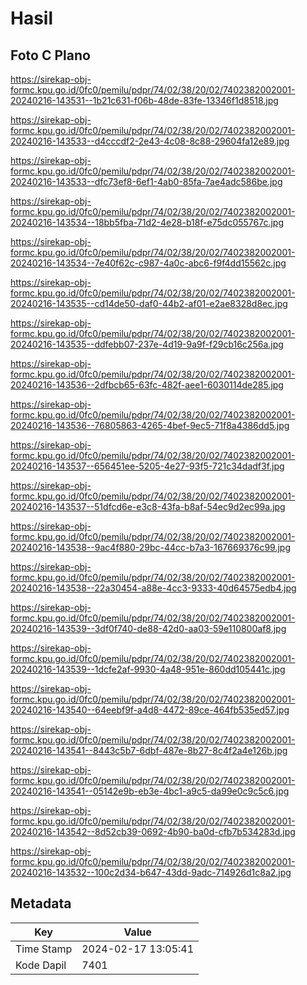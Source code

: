 # Hasil

## Foto C Plano

https://sirekap-obj-formc.kpu.go.id/0fc0/pemilu/pdpr/74/02/38/20/02/7402382002001-20240216-143531--1b21c631-f06b-48de-83fe-13346f1d8518.jpg

https://sirekap-obj-formc.kpu.go.id/0fc0/pemilu/pdpr/74/02/38/20/02/7402382002001-20240216-143533--d4cccdf2-2e43-4c08-8c88-29604fa12e89.jpg

https://sirekap-obj-formc.kpu.go.id/0fc0/pemilu/pdpr/74/02/38/20/02/7402382002001-20240216-143533--dfc73ef8-6ef1-4ab0-85fa-7ae4adc586be.jpg

https://sirekap-obj-formc.kpu.go.id/0fc0/pemilu/pdpr/74/02/38/20/02/7402382002001-20240216-143534--18bb5fba-71d2-4e28-b18f-e75dc055767c.jpg

https://sirekap-obj-formc.kpu.go.id/0fc0/pemilu/pdpr/74/02/38/20/02/7402382002001-20240216-143534--7e40f62c-c987-4a0c-abc6-f9f4dd15562c.jpg

https://sirekap-obj-formc.kpu.go.id/0fc0/pemilu/pdpr/74/02/38/20/02/7402382002001-20240216-143535--cd14de50-daf0-44b2-af01-e2ae8328d8ec.jpg

https://sirekap-obj-formc.kpu.go.id/0fc0/pemilu/pdpr/74/02/38/20/02/7402382002001-20240216-143535--ddfebb07-237e-4d19-9a9f-f29cb16c256a.jpg

https://sirekap-obj-formc.kpu.go.id/0fc0/pemilu/pdpr/74/02/38/20/02/7402382002001-20240216-143536--2dfbcb65-63fc-482f-aee1-6030114de285.jpg

https://sirekap-obj-formc.kpu.go.id/0fc0/pemilu/pdpr/74/02/38/20/02/7402382002001-20240216-143536--76805863-4265-4bef-9ec5-71f8a4386dd5.jpg

https://sirekap-obj-formc.kpu.go.id/0fc0/pemilu/pdpr/74/02/38/20/02/7402382002001-20240216-143537--656451ee-5205-4e27-93f5-721c34dadf3f.jpg

https://sirekap-obj-formc.kpu.go.id/0fc0/pemilu/pdpr/74/02/38/20/02/7402382002001-20240216-143537--51dfcd6e-e3c8-43fa-b8af-54ec9d2ec99a.jpg

https://sirekap-obj-formc.kpu.go.id/0fc0/pemilu/pdpr/74/02/38/20/02/7402382002001-20240216-143538--9ac4f880-29bc-44cc-b7a3-167669376c99.jpg

https://sirekap-obj-formc.kpu.go.id/0fc0/pemilu/pdpr/74/02/38/20/02/7402382002001-20240216-143538--22a30454-a88e-4cc3-9333-40d64575edb4.jpg

https://sirekap-obj-formc.kpu.go.id/0fc0/pemilu/pdpr/74/02/38/20/02/7402382002001-20240216-143539--3df0f740-de88-42d0-aa03-59e110800af8.jpg

https://sirekap-obj-formc.kpu.go.id/0fc0/pemilu/pdpr/74/02/38/20/02/7402382002001-20240216-143539--1dcfe2af-9930-4a48-951e-860dd105441c.jpg

https://sirekap-obj-formc.kpu.go.id/0fc0/pemilu/pdpr/74/02/38/20/02/7402382002001-20240216-143540--64eebf9f-a4d8-4472-89ce-464fb535ed57.jpg

https://sirekap-obj-formc.kpu.go.id/0fc0/pemilu/pdpr/74/02/38/20/02/7402382002001-20240216-143541--8443c5b7-6dbf-487e-8b27-8c4f2a4e126b.jpg

https://sirekap-obj-formc.kpu.go.id/0fc0/pemilu/pdpr/74/02/38/20/02/7402382002001-20240216-143541--05142e9b-eb3e-4bc1-a9c5-da99e0c9c5c6.jpg

https://sirekap-obj-formc.kpu.go.id/0fc0/pemilu/pdpr/74/02/38/20/02/7402382002001-20240216-143542--8d52cb39-0692-4b90-ba0d-cfb7b534283d.jpg

https://sirekap-obj-formc.kpu.go.id/0fc0/pemilu/pdpr/74/02/38/20/02/7402382002001-20240216-143532--100c2d34-b647-43dd-9adc-714926d1c8a2.jpg


## Metadata

| Key        | Value               |
| ---------- | ------------------- |
| Time Stamp | 2024-02-17 13:05:41 |
| Kode Dapil | 7401                |




